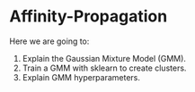 # Affinity-Propagation

Here we are going to:

1. Explain the Gaussian Mixture Model (GMM).
2. Train a GMM with sklearn to create clusters.
3. Explain GMM hyperparameters.
